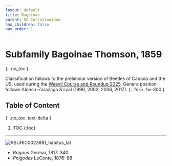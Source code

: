 ```yaml
---
layout: default
title: Bagoinae
parent: KU Curculionidae
has_children: false
nav_order: 1
---
```



# Subfamily Bagoinae Thomson, 1859
{: .no_toc }

Classification follows to the preliminar version of Beetles of Canada and the US, used during the [Weevil Course and Roundup 2025](https://www.curculionoidea.org/weevil-course-roundup-arizona). Genera position follows Alonso-Zarazaga & Lyal (1999, 2002, 2006, 2017). 
{: .fs-5 .fw-300 }


## Table of Content
{: .no_toc .text-delta }

1. TOC
{:toc}

---

![ASUHIC0023881_habitus_lat](https://github.com/user-attachments/assets/43dc09b3-26e6-4c08-9f3f-9da20a55cd95)


- _Bagous_ Germar, 1817: 340
- _Pnigodes_ LeConte, 1876: 88
